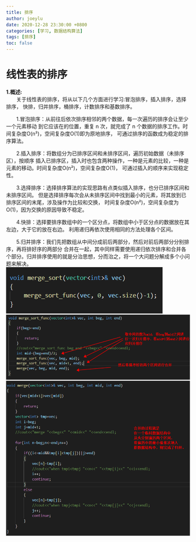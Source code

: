 ```yaml
---
title: 排序
author: joeylu
date: 2020-12-28 23:30:00 +0800
categories: [学习, 数据结构算法]
tags: [排序]
toc: false
---
```


# 线性表的排序
**1.概述:**  
&ensp;&ensp;&ensp;&ensp;关于线性表的排序，将从以下几个方面进行学习:冒泡排序，插入排序，选择排序，
快排，归并排序，桶排序，计数排序和基数排序。  
  
&ensp;&ensp;&ensp;&ensp;1.冒泡排序：从前往后依次排序相邻的两个数据，每一次遍历的排序会让至少一个元素移动
到它应该在的位置，重复 n 次，就完成了 n 个数据的排序工作。时间复杂度O(n²)，空间复杂度O(1)即为原地排序，
可通过排序的函数成为稳定的排序算法。  

&ensp;&ensp;&ensp;&ensp;2.插入排序：将数组分为已排序区间和未排序区间，遍历初始数据（未排序区），按顺序
插入已排序区，插入时也包含两种操作，一种是元素的比较，一种是元素的移动。时间复杂度O(n²)，空间复杂度O(1)，
可通过插入的顺序来实现稳定性。  
  
&ensp;&ensp;&ensp;&ensp;3.选择排序：选择排序算法的实现思路有点类似插入排序，也分已排序区间和未排序区间。
但是选择排序每次会从未排序区间中找到最小的元素，将其放到已排序区间的末尾，涉及操作为比较和交换，
时间复杂度O(n²)，空间复杂度为O(1)，因为交换的原因导致不稳定。  
  
&ensp;&ensp;&ensp;&ensp;4.快排：选择要排序数组中的一个区分点，将数组中小于区分点的数据放在其左边，大于它的放在右边。
利用递归再依次使用相同的方法处理各个区间。  
  
&ensp;&ensp;&ensp;&ensp;5.归并排序：我们先把数组从中间分成前后两部分，然后对前后两部分分别排序，再将排好序的两部分
合并在一起，其中同样需要使用递归依次排序和合并各个部分。归并排序使用的就是分治思想，分而治之，将一个大问题分解成多个小问题来解决。  
![joey 图标](/assets/img/sample/6_1.jpg)    
![joey 图标](/assets/img/sample/6_2.jpg)    
![joey 图标](/assets/img/sample/6_3.jpg)    